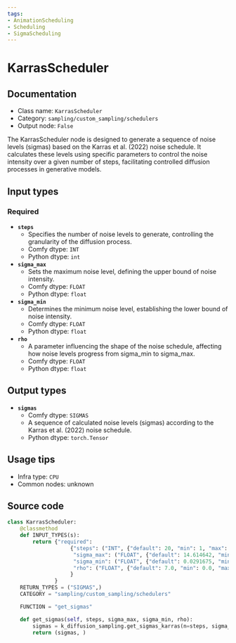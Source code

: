 ```yaml
---
tags:
- AnimationScheduling
- Scheduling
- SigmaScheduling
---
```


# KarrasScheduler
## Documentation
- Class name: `KarrasScheduler`
- Category: `sampling/custom_sampling/schedulers`
- Output node: `False`

The KarrasScheduler node is designed to generate a sequence of noise levels (sigmas) based on the Karras et al. (2022) noise schedule. It calculates these levels using specific parameters to control the noise intensity over a given number of steps, facilitating controlled diffusion processes in generative models.
## Input types
### Required
- **`steps`**
    - Specifies the number of noise levels to generate, controlling the granularity of the diffusion process.
    - Comfy dtype: `INT`
    - Python dtype: `int`
- **`sigma_max`**
    - Sets the maximum noise level, defining the upper bound of noise intensity.
    - Comfy dtype: `FLOAT`
    - Python dtype: `float`
- **`sigma_min`**
    - Determines the minimum noise level, establishing the lower bound of noise intensity.
    - Comfy dtype: `FLOAT`
    - Python dtype: `float`
- **`rho`**
    - A parameter influencing the shape of the noise schedule, affecting how noise levels progress from sigma_min to sigma_max.
    - Comfy dtype: `FLOAT`
    - Python dtype: `float`
## Output types
- **`sigmas`**
    - Comfy dtype: `SIGMAS`
    - A sequence of calculated noise levels (sigmas) according to the Karras et al. (2022) noise schedule.
    - Python dtype: `torch.Tensor`
## Usage tips
- Infra type: `CPU`
- Common nodes: unknown


## Source code
```python
class KarrasScheduler:
    @classmethod
    def INPUT_TYPES(s):
        return {"required":
                    {"steps": ("INT", {"default": 20, "min": 1, "max": 10000}),
                     "sigma_max": ("FLOAT", {"default": 14.614642, "min": 0.0, "max": 5000.0, "step":0.01, "round": False}),
                     "sigma_min": ("FLOAT", {"default": 0.0291675, "min": 0.0, "max": 5000.0, "step":0.01, "round": False}),
                     "rho": ("FLOAT", {"default": 7.0, "min": 0.0, "max": 100.0, "step":0.01, "round": False}),
                    }
               }
    RETURN_TYPES = ("SIGMAS",)
    CATEGORY = "sampling/custom_sampling/schedulers"

    FUNCTION = "get_sigmas"

    def get_sigmas(self, steps, sigma_max, sigma_min, rho):
        sigmas = k_diffusion_sampling.get_sigmas_karras(n=steps, sigma_min=sigma_min, sigma_max=sigma_max, rho=rho)
        return (sigmas, )

```
